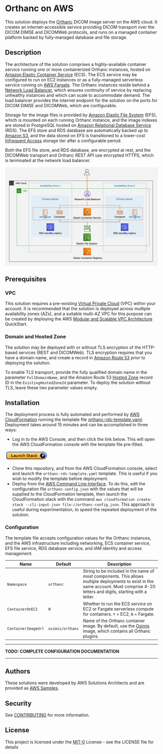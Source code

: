 # Orthanc on AWS

This solution deploys the [Orthanc](https://www.orthanc-server.com/) DICOM image server on the AWS cloud.  It creates an internet-accessible service providing DICOM transport over the DICOM DIMSE and DICOMWeb protocols, and runs on a managed container platform backed by fully-managed database and file storage.

## Description

The architecture of the solution comprises a highly-available container service running one or more containerized Orthanc instances, hosted on [Amazon Elastic Container Service](https://aws.amazon.com/ecs) (ECS). The ECS service may be configured to run on EC2 instances or as a fully-managed serverless service running on [AWS Fargate](https://aws.amazon.com/fargate).  The Orthanc instances reside behind a [Network Load Balancer](https://docs.aws.amazon.com/elasticloadbalancing/latest/network/introduction.html), which ensures continuity of service by replacing unhealthy instances and which can scale to accommodate demand.  The load balancer provides the internet endpoint for the solution on the ports for DICOM DIMSE and DICOMWeb, which are configurable.

Storage for the image files is provided by [Amazon Elastic File System](https://aws.amazon.com/efs/) (EFS), which is mounted on each running Orthanc instance, and the image indexes are stored in PostgreSQL hosted on [Amazon Relational Database Service](https://aws.amazon.com/rds/) (RDS).  The EFS store and RDS database are automatically backed up to [Amazon S3](https://aws.amazon.com/s3/), and the data stored on EFS is transitioned to a lower-cost [Infrequent Access](https://aws.amazon.com/efs/features/infrequent-access/) storage tier after a configurable period.

Both the EFS file store, and RDS database, are encrypted at rest, and the DICOMWeb transport and Orthanc REST API use encrypted HTTPS, which is terminated at the network load balancer.

![arch](figures/orthanc-on-aws-architecture.jpg)

## Prerequisites

### VPC

This solution requires a pre-existing [Virtual Private Cloud](https://aws.amazon.com/vpc) (VPC) within your account.  It is recommended that the solution is deployed across multiple availability zones (AZs), and a suitable multi-AZ VPC for this purpose can be created by deploying the AWS [Modular and Scalable VPC Architecture](https://aws.amazon.com/quickstart/architecture/vpc/) QuickStart.

### Domain and Hosted Zone

The solution may be deployed with or without TLS encryption of the HTTP-based services (REST and DICOMWeb).  TLS encryption requires that you have a domain name, and create a record in [Amazon Route 53](https://docs.aws.amazon.com/Route53) prior to deploying the solution.

To enable TLS transport, provide the fully qualified domain name in the parameter `FullDomainName`, and the Amazon Route 53 [Hosted Zone](https://docs.aws.amazon.com/Route53/latest/DeveloperGuide/AboutHZWorkingWith.html) record ID in the `ExistingHostedZoneId` parameter.  To deploy the solution without TLS, leave these two parameter values empty.

## Installation

The deployment process is fully automated and performed by [AWS CloudFormation](https://aws.amazon.com/cloudformation) running the template file [orthanc-rds-template.yaml](https://github.com/aws-samples/open-source-medical-imaging-tools-on-aws/blob/main/orthanc/orthanc-rds-template.yaml).  Deployment takes around 15 minutes and can be accomplished in three ways:
* Log in to the AWS Console, and then click the link below.  This will open the AWS CloudFormation console with the template file pre-filled.

[![launchstackbutton](figures/launchstack.png)](https://console.aws.amazon.com/cloudformation/home?region=us-east-1#/stacks/create/template?stackName=orthanc&templateURL=https://orthanc-on-aws.s3.amazonaws.com/latest/orthanc-rds-template.yaml)

* Clone this repository, and from the AWS CloudFormation console, select and launch the `orthanc-rds-template.yaml` template.  This is useful if you wish to modify the template before deployment.
* Deploy from the [AWS Command Line Interface](https://aws.amazon.com/cli/).  To do this, edit the configuration file `orthanc-config.json` with the values that will be supplied to the CloudFormation template, then launch the CloudFormation stack with the command `aws cloudformation create-stack --cli-input-json file://orthanc-config.json`. This approach is useful during experimentation, to speed the repeated deployment of the solution.

### Configuration

The template file accepts configuration values for the Orthanc instances, and the AWS infrastructure including networking, ECS container service, EFS file service, RDS database service, and IAM identity and access management.

| Name | Default | Description |
| -- | -- | -- |
| `Namespace` | `orthanc` | String to be included in the name of most components.  This allows multiple deployments to exist in the same account.  Must comprise 4-20 letters and digits, starting with a letter.
| `ContainerOnEC2` | `N` | Whether to run the ECS service on EC2 or Fargate serverless compute for containers. `Y` = EC2, `N` = Fargate.
| `ContainerImageUrl` | `osimis/orthanc` | Name of the Orthanc container image.  By default, use the [Osimis](https://www.osimis.io/en/) image, which contains all Orthanc plugins.

---

__TODO: COMPLETE CONFIGURATION DOCUMENTATION__

---

## Authors

These solutions were developed by AWS Solutions Architects and are provided as [AWS Samples](https://github.com/aws-samples/).

## Security

See [CONTRIBUTING](CONTRIBUTING.md#security-issue-notifications) for more information.

## License

This project is licensed under the [MIT-0](https://github.com/aws/mit-0) License - see the LICENSE file for details
